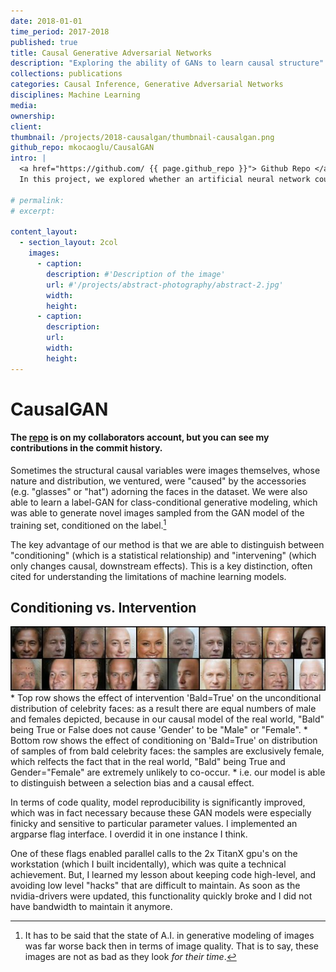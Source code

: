 ```yaml
---
date: 2018-01-01
time_period: 2017-2018
published: true
title: Causal Generative Adversarial Networks
description: "Exploring the ability of GANs to learn causal structure"
collections: publications
categories: Causal Inference, Generative Adversarial Networks
disciplines: Machine Learning
media:
ownership:
client:
thumbnail: /projects/2018-causalgan/thumbnail-causalgan.png
github_repo: mkocaoglu/CausalGAN
intro: |
  <a href="https://github.com/ {{ page.github_repo }}"> Github Repo </a><br>
  In this project, we explored whether an artificial neural network could learn structural causal relations, which are functions that explain observations in terms of the underlying mechanisms that generated them. We used a Generative Adversarial Network (GAN) to learn the causal structure of a simple toy dataset. The GAN was trained to generate samples from the dataset, and the discriminator was trained to predict the causal variable from the generated samples. The generator was trained to minimize the discriminator's error, and the discriminator was trained to maximize its error. The GAN was able to learn the causal structure of the dataset, and the generator was able to generate label distributions that were indistinguishable from the real data.

# permalink:
# excerpt:

content_layout:
  - section_layout: 2col
    images:
      - caption:
        description: #'Description of the image'
        url: #'/projects/abstract-photography/abstract-2.jpg'
        width:
        height:
      - caption:
        description:
        url:
        width:
        height:
---
```




# CausalGAN
#### The [repo](https://github.com/mkocaoglu/CausalGAN) is on my collaborators account, but you can see my contributions in the commit history.

Sometimes the structural causal variables were images themselves, whose nature and distribution, we ventured, were "caused" by the accessories (e.g.  "glasses" or "hat") adorning the faces in the dataset. We were also able to learn a label-GAN for class-conditional generative modeling, which was able to generate novel images sampled from the GAN model of the training set, conditioned on the label.[^1]

The key advantage of our method is that we are able to distinguish between "conditioning" (which is a statistical relationship) and "intervening" (which only changes causal, downstream effects). This is a key distinction, often cited for understanding the limitations of machine learning models.

## Conditioning vs. Intervention
<img src="/images/190001_intvcond_Bald=1_2x10.png">
* Top row shows the effect of intervention 'Bald=True' on the unconditional distribution of celebrity faces: as a result there are equal numbers of male and females depicted, because in our causal model of the real world, "Bald" being True or False does not cause 'Gender' to be "Male" or "Female".
* Bottom row shows the effect of conditioning on 'Bald=True' on distribution of samples of from bald celebrity faces: the samples are exclusively female, which relfects the fact that in the real world, "Bald" being True and Gender="Female" are extremely unlikely to co-occur. 
* i.e. our model is able to distinguish between a selection bias and a causal effect.


[^1]: It has to be said that the state of A.I. in generative modeling of images was far worse back then in terms of image quality. That is to say, these images are not as bad as they look _for their time_.



In terms of code quality, model reproducibility is significantly improved, which was in fact necessary because these GAN models were especially finicky and sensitive to particular parameter values. I implemented an argparse flag interface. I overdid it in one instance I think.

One of these flags enabled parallel calls to the 2x TitanX gpu's on the workstation (which I built incidentally), which was quite a technical achievement. But, I learned my lesson about keeping code high-level, and avoiding low level "hacks" that are difficult to maintain. As soon as the nvidia-drivers were updated, this functionality quickly broke and I did not have bandwidth to maintain it anymore.

